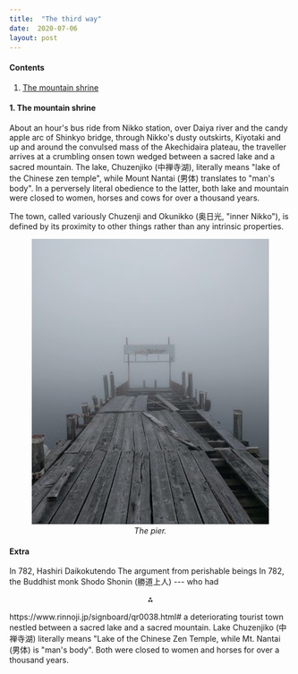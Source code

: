 ```yaml
---
title:  "The third way"
date:  2020-07-06
layout: post
---
```


#### Contents

1. <a href="#sec-1">The mountain shrine</a>

#### 1. The mountain shrine<a id="sec-1" name="sec-1"></a>

About an hour's bus ride from Nikko station, over Daiya river
and the candy apple arc of Shinkyo bridge, through Nikko's dusty
outskirts, Kiyotaki and up and around the convulsed mass of the
Akechidaira plateau, the traveller arrives at a crumbling onsen town
wedged between a sacred lake and a sacred mountain.
The lake, Chuzenjiko (中禅寺湖), literally means "lake of the Chinese
zen temple", while Mount Nantai (男体) translates to "man's body".
In a perversely literal obedience to the latter, both lake and
mountain were closed to women, horses and cows for over a thousand years.

The town, called variously Chuzenji and Okunikko (奥日光, "inner
Nikko"), is defined by its proximity to other things rather than any
intrinsic properties.

<figure>
    <div style="text-align:center"><img src ="/images/photos/lake1.png" />
    <figcaption><i>The pier.</i></figcaption>
	</div>
</figure>


#### Extra

In 782,
Hashiri Daikokutendo
The argument from perishable beings
In 782, the Buddhist monk Shodo Shonin (勝道上人) --- who had 
<p align="center">
  ⁂
</p>
https://www.rinnoji.jp/signboard/qr0038.html#
a
deteriorating tourist town nestled between a sacred lake and a sacred mountain.
Lake Chuzenjiko (中禅寺湖) literally means "Lake of the Chinese Zen
Temple, while Mt. Nantai (男体) is "man's body".
Both were closed to women and horses for over a thousand years.
